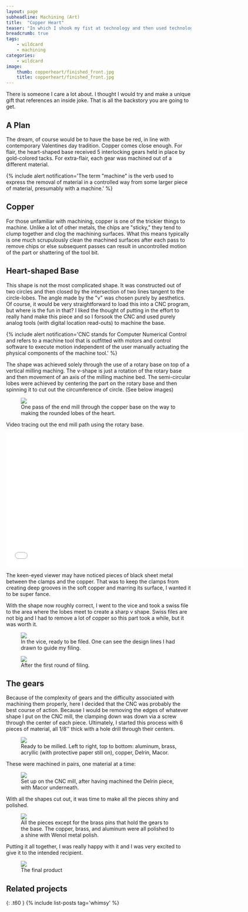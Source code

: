 ```yaml
---
layout: page
subheadline: Machining (Art)
title:  "Copper Heart"
teaser: "In which I shook my fist at technology and then used technology"
breadcrumb: true
tags:
    - wildcard
    - machining
categories:
    - wildcard
image:
    thumb: copperheart/finished_front.jpg
    title: copperheart/finished_front.jpg
---
```


There is someone I care a lot about. I thought I would try and make a unique gift that references an inside joke. That is all the backstory you are going to get.

## A Plan

The dream, of course would be to have the base be red, in line with contemporary Valentines day tradition. Copper comes close enough. For flair, the heart-shaped base received 5 interlocking gears held in place by gold-colored tacks. For extra-flair, each gear was machined out of a different material. 

{% include alert notification='The term "machine" is the verb used to express the removal of material in a controlled way from some larger piece of material, presumably with a machine.' %}


## Copper

For those unfamiliar with machining, copper is one of the trickier things to machine. Unlike a lot of other metals, the chips are "sticky," they tend to clump together and clog the machining surfaces. What this means typically is one much scrupulously clean the machined surfaces after each pass to remove chips or else subsequent passes can result in uncontrolled motion of the part or shattering of the tool bit.

## Heart-shaped Base

This shape is not the most complicated shape. It was constructed out of two circles and then closed by the intersection of two lines tangent to the circle-lobes. The angle made by the "v" was chosen purely by aesthetics. Of course, it would be very straightforward to load this into a CNC program, but where is the fun in that? I liked the thought of putting in the effort to really hand make this piece and so I forsook the CNC and used purely analog tools (with digital location read-outs) to machine the base. 

{% include alert notification='CNC stands for Computer Numerical Control and refers to a machine tool that is outfitted with motors and control software to execute motion independent of the user manually actuating the physical components of the machine tool.' %}

The shape was achieved solely through the use of a rotary base on top of a vertical milling maching. The v-shape is just a rotation of the rotary base and then movement of an axis of the milling machine bed. The semi-circular lobes were achieved by centering the part on the rotary base and then spinning it to cut out the circumference of circle. (See below images)

<figure>
<img src="{{ site.urlimg }}copperheart/semicircle_onmill.jpg">
<figcaption> One pass of the end mill through the copper base on the way to making the rounded lobes of the heart. </figcaption>
</figure>

Video tracing out the end mill path using the rotary base.
<iframe width='646' height='364' src="{{ site.urlimg }}copperheart/semicircle.mp4" frameborder='0' allowfullscreen></iframe>

The keen-eyed viewer may have noticed pieces of black sheet metal between the clamps and the copper. That was to keep the clamps from creating deep grooves in the soft copper and marring its surface, I wanted it to be super fance.

With the shape now roughly correct, I went to the vice and took a swiss file to the area where the lobes meet to create a sharp v shape. Swiss files are not big and I had to remove a lot of copper so this part took a while, but it was worth it.

<figure>
<img src="{{ site.urlimg }}copperheart/filing_time.jpg">
<figcaption> In the vice, ready to be filed. One can see the design lines I had drawn to guide my filing. </figcaption>
</figure>

<figure>
<img src="{{ site.urlimg }}copperheart/freshly_machined.jpg">
<figcaption> After the first round of filing. </figcaption>
</figure>

## The gears

Because of the complexity of gears and the difficulty associated with machining them properly, here I decided that the CNC was probably the best course of action. Because I would be removing the edges of whatever shape I put on the CNC mill, the clamping down was down via a screw through the center of each piece. Ultimately, I started this process with 6 pieces of material, all 1/8'' thick with a hole drill through their centers.

<figure>
<img src="{{ site.urlimg }}copperheart/raw_materials.jpg">
<figcaption> Ready to be milled. Left to right, top to bottom: aluminum, brass, acryllic (with protective paper still on), copper, Delrin, Macor. </figcaption>
</figure>

These were machined in pairs, one material at a time:

<figure>
<img src="{{ site.urlimg }}copperheart/fresh_gear.jpg">
<figcaption> Set up on the CNC mill, after having machined the Delrin piece, with Macor underneath. </figcaption>
</figure>

With all the shapes cut out, it was time to make all the pieces shiny and polished.

<figure>
<img src="{{ site.urlimg }}copperheart/apart_justgears.jpg">
<figcaption> All the pieces except for the brass pins that hold the gears to the base. The copper, brass, and aluminum were all polished to a shine with Wenol metal polish. </figcaption>
</figure>

Putting it all together, I was really happy with it and I was very excited to give it to the intended recipient.

<figure>
<img src="{{ site.urlimg }}copperheart/finished_front.jpg">
<figcaption> The final product </figcaption>
</figure>

## Related projects
{: .t60 }
{% include list-posts tag='whimsy' %}







